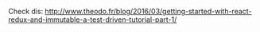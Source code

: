 Check dis: http://www.theodo.fr/blog/2016/03/getting-started-with-react-redux-and-immutable-a-test-driven-tutorial-part-1/